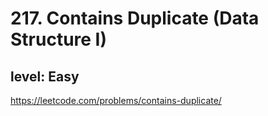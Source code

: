 # 217. Contains Duplicate (Data Structure I)
## level: Easy

https://leetcode.com/problems/contains-duplicate/
